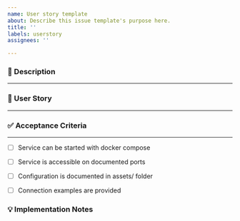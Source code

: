```yaml
---
name: User story template
about: Describe this issue template's purpose here.
title: ''
labels: userstory
assignees: ''

---
```


### 📝 Description
---
<!-- Summarize the problem or opportunity at a high level. -->


### 👤 User Story
---
<!-- Write the story in the format: As a [role], I want [goal], so that [benefit]. -->


### ✅ Acceptance Criteria
---
<!-- List the concrete conditions that must be met for this story to be complete. -->
- [ ] Service can be started with docker compose
- [ ] Service is accessible on documented ports
- [ ] Configuration is documented in assets/ folder
- [ ] Connection examples are provided


### 💡 Implementation Notes
<!-- Optional: add design references, constraints, or testing considerations. -->
